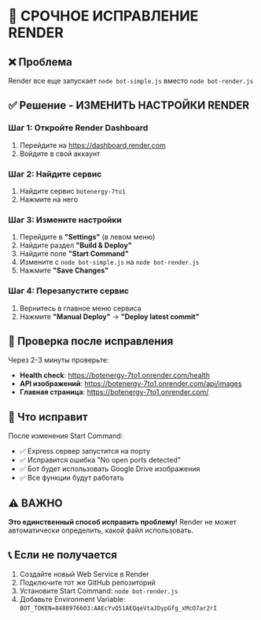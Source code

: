 # 🚨 СРОЧНОЕ ИСПРАВЛЕНИЕ RENDER

## ❌ Проблема
Render все еще запускает `node bot-simple.js` вместо `node bot-render.js`

## ✅ Решение - ИЗМЕНИТЬ НАСТРОЙКИ RENDER

### Шаг 1: Откройте Render Dashboard
1. Перейдите на https://dashboard.render.com
2. Войдите в свой аккаунт

### Шаг 2: Найдите сервис
1. Найдите сервис `botenergy-7to1`
2. Нажмите на него

### Шаг 3: Измените настройки
1. Перейдите в **"Settings"** (в левом меню)
2. Найдите раздел **"Build & Deploy"**
3. Найдите поле **"Start Command"**
4. Измените с `node bot-simple.js` на `node bot-render.js`
5. Нажмите **"Save Changes"**

### Шаг 4: Перезапустите сервис
1. Вернитесь в главное меню сервиса
2. Нажмите **"Manual Deploy"** → **"Deploy latest commit"**

## 🧪 Проверка после исправления

Через 2-3 минуты проверьте:
- **Health check**: https://botenergy-7to1.onrender.com/health
- **API изображений**: https://botenergy-7to1.onrender.com/api/images
- **Главная страница**: https://botenergy-7to1.onrender.com/

## 🎯 Что исправит

После изменения Start Command:
- ✅ Express сервер запустится на порту
- ✅ Исправится ошибка "No open ports detected"
- ✅ Бот будет использовать Google Drive изображения
- ✅ Все функции будут работать

## ⚠️ ВАЖНО

**Это единственный способ исправить проблему!** 
Render не может автоматически определить, какой файл использовать.

## 📞 Если не получается

1. Создайте новый Web Service в Render
2. Подключите тот же GitHub репозиторий
3. Установите Start Command: `node bot-render.js`
4. Добавьте Environment Variable: `BOT_TOKEN=8480976603:AAEcYvQ51AEQqeVtaJDypGfg_xMcO7ar2rI`
